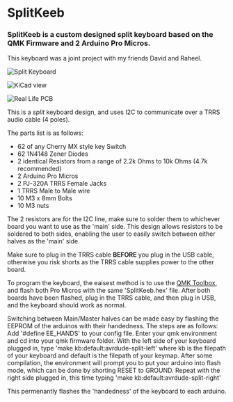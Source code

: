 # SplitKeeb

### SplitKeeb is a custom designed split keyboard based on the QMK Firmware and 2 Arduino Pro Micros.

This keyboard was a joint project with my friends David and Raheel. 


![Split Keyboard](https://i.imgur.com/PnGtwbe.jpeg)

![KiCad view](https://i.imgur.com/sWV3AiR.png)

![Real Life PCB](https://i.imgur.com/Sz99NFG.jpg)

This is a *split* keyboard design, and uses I2C to communicate over a TRRS audio cable (4 poles). 

The parts list is as follows:
* 62 of any Cherry MX style key Switch
* 62 1N4148 Zener Diodes
* 2 identical Resistors from a range of 2.2k Ohms to 10k Ohms (4.7k recommended) 
* 2 Arduino Pro Micros
* 2 PJ-320A TRRS Female Jacks
* 1 TRRS Male to Male wire
* 10 M3 x 8mm Bolts
* 10 M3 nuts

The 2 resistors are for the I2C line, make sure to solder them to whichever board you want to use as the 'main' side.
This design allows resistors to be soldered to both sides, enabling the user to easily switch between either halves as the 'main' side. 

Make sure to plug in the TRRS cable **BEFORE** you plug in the USB cable, otherwise you risk shorts as the TRRS cable supplies power to the other board.

To program the keyboard, the eaisest method is to use the [QMK Toolbox](https://github.com/qmk/qmk_toolbox), and flash both Pro Micros with the same 'SplitKeeb.hex' file. After both boards have been flashed, plug in the TRRS cable, and then plug in USB, and the keyboard should work as normal. 

Switching between Main/Master halves can be made easy by flashing the EEPROM of the arduinos with their handedness. The steps are as follows:
Add '#define EE_HANDS' to your config file. 
Enter your qmk environment and cd into your qmk firmware folder. 
With the left side of your keyboard plugged in, type 'make kb:default:avrdude-split-left' where kb is the filepath of your keyboard and default is the filepath of your keymap. After some compilation, the environment will prompt you to put your arduino into flash mode, which can be done by shorting RESET to GROUND. 
Repeat with the right side plugged in, this time typing 'make kb:default:avrdude-split-right'

This permenantly flashes the 'handedness' of the keyboard to each arduino. 

